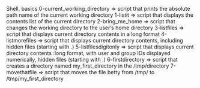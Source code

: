 Shell, basics
0-current_working_directory => script that prints the absolute path name of the current working directory
1-listit => script that displays the contents list of the current directory
2-bring_me_home => script that changes the working directory to the user’s home directory
3-listfiles => script that displays current directory contents in a long format
4-listmorefiles => script that displays current directory contents, including hidden files (starting with .)
5-listfilesdigitonly => script that displays current directory contents :long format, with user and group IDs displayed numerically, hidden files (starting with .)
6-firstdirectory => script that creates a directory named my_first_directory in the /tmp/directory
7-movethatfile => script that moves the file betty from /tmp/ to /tmp/my_first_directory
